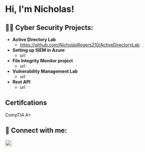 <h1>Hi, I'm Nicholas! </h1>

<h2>👨‍💻 Cyber Security Projects:</h2>

- <b>Active Directory Lab </b>
  - https://github.com/NicholasRogers210/ActiveDirectoryLab
- <b>Setting up SIEM in Azure</b>
  - url
- <b>File Integrity Monitor project</b>
  - url
- <b>Vulnerability Management Lab</b>
  - url
- <b>Rest API</b>
  - url
<h2>Certifcations</h2>
 CompTIA A+ 
<h2> 🤳 Connect with me:</h2>

[<img align="left" alt="JoshMadakor | LinkedIn" width="22px" src="https://cdn.jsdelivr.net/npm/simple-icons@v3/icons/linkedin.svg" />][linkedin]

[linkedin]: https://www.linkedin.com/in/nicholas-rogers-ab4a79243/

<!--
**NicholasRogers210/NicholasRogers210** is a ✨ _special_ ✨ repository because its `README.md` (this file) appears on your GitHub profile.

Here are some ideas to get you started:

- 🔭 I’m currently working on ...
- 🌱 I’m currently learning ...
- 👯 I’m looking to collaborate on ...
- 🤔 I’m looking for help with ...
- 💬 Ask me about ...
- 📫 How to reach me: ...
- 😄 Pronouns: ...
- ⚡ Fun fact: ...
-->
